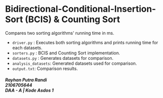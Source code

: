# Bidirectional-Conditional-Insertion-Sort (BCIS) & Counting Sort

Compares two sorting algorithms' running time in ms.

- `driver.py` : Executes both sorting algorithms and prints running time for each datasets.
- `sorters.py` : BCIS and Counting Sort implementation.
- `datasets.py` : Generates datasets for comparison.
- `analysis_datasets`: Generated datasets used for comparison.
- `output.txt`: Comparison results.

##### Rayhan Putra Randi <br> 2106705644 <br> DAA - A | Kode Asdos 1
